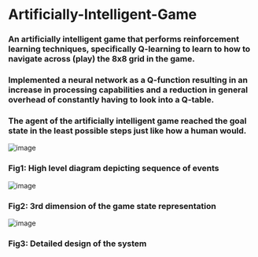 # Artificially-Intelligent-Game

### An artificially intelligent game that performs reinforcement learning techniques, specifically Q-learning to learn to how to navigate across (play) the 8x8 grid in the game.  

### Implemented a neural network as a Q-function resulting in an increase in processing capabilities and a reduction in general overhead of constantly having to look into a Q-table. 

### The agent of the artificially intelligent game reached the goal state in the least possible steps just like how a human would. 


![image](https://user-images.githubusercontent.com/40194788/71159478-b57dff80-226b-11ea-8d2b-05980777c0ba.png) <br/>
### Fig1: High level diagram depicting sequence of events  

![image](https://user-images.githubusercontent.com/40194788/71159573-e0685380-226b-11ea-978b-5bfa7d767ea6.png)
### Fig2: 3rd dimension of the game state representation

![image](https://user-images.githubusercontent.com/40194788/71159592-ebbb7f00-226b-11ea-9f1d-971fe56f7443.png)
### Fig3: Detailed design of the system
